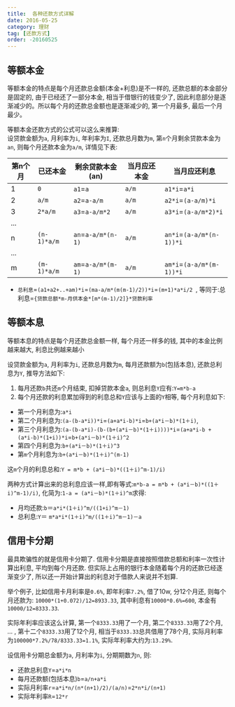 ```yaml
---
title:  各种还款方式详解
date: 2016-05-25
category: 理财
tag: [还款方式]
order: -20160525
---
```



## 等额本金

等额本金的特点是每个月还款总金额(本金+利息)是不一样的, 还款总额的本金部分是固定的, 由于已经还了一部分本金, 相当于借银行的钱变少了, 因此利息部分是逐渐减少的。所以每个月的还款总金额也是逐渐减少的, 第一个月最多, 最后一个月最少。

等额本金还款方式的公式可以这么来推算:  
设贷款金额为`a`, 月利率为`i`, 年利率为`I`, 还款总月数为`m`, 第`n`个月剩余贷款本金为`an`, 则每个月还款本金为`a/m`, 详情见下表:

| 第n个月 | 已还本金    | 剩余贷款本金(an)   | 当月应还本金 | 当月应还利息             |
| ------- | ----------- | ------------------ | ------------ | ------------------------ |
| 1       | `0`         | `a1`=`a`           | `a/m`        | `a1*i`=`a*i`             |
| 2       | `a/m`       | `a2`=`a-a/m`       | `a/m`        | `a2*i`=`(a-a/m)*i`       |
| 3       | `2*a/m`     | `a3`=`a-a/m*2`     | `a/m`        | `a3*i`=`(a-a/m*2)*i`     |
| ...     |             |                    |              |                          |
| n       | `(n-1)*a/m` | `an`=`a-a/m*(n-1)` | `a/m`        | `an*i`=`(a-a/m*(n-1))*i` |
| ...     |             |                    |              |                          |
| m       | `(m-1)*a/m` | `am`=`a-a/m*(m-1)` | `a/m`        | `am*i`=`(a-a/m*(m-1))*i` |

* `总利息`=`(a1+a2+..+am)*i`=`(ma-a/m*(m(m-1)/2))*i`=`(m+1)*a*i/2 `, 等同于:总利息=`{贷款总额*m-月供本金*[m*(m-1)/2]}*贷款利率`

## 等额本息

等额本息的特点是每个月还款总金额一样, 每个月还一样多的钱, 其中的本金比例越来越大, 利息比例越来越小

设贷款金额为`a`, 月利率为`i`, 还款总月数为`m`, 每月还款额为`b`(包括本息), 还款总利息为`Y`, 推导方法如下:

1. 每月还款`b`共还`m`个月结束, 扣掉贷款本金`a`, 则总利息`Y`应有:`Y=m*b-a`
2. 每个月还款的利息累加得到的利息总和`Y`应该与上面的`Y`相等, 每个月利息如下:

* 第一个月利息为:`a*i`
* 第二个月利息为:`(a-(b-a*i))*i`=`(a+a*i-b)*i`=`b+(a*i－b)*(1＋i)`,
* 第三个月利息为:`(a-(b-a*i)-(b-(b+(a*i－b)*(1＋i))))*i`=`(a+a*i-b + (a*i-b)*(1+i))*i`=`b+(a*i－b)*(1＋i)^2`
* 第四个月利息为:`b+(a*i－b)*(1＋i)^3`
* 第`m`个月利息为:`b+(a*i－b)*(1＋i)^(m-1)`

这`m`个月的利息总和:`Y = m*b + (a*i－b)*((1＋i)^m-1)/i)`

两种方式计算出来的总利息应该一样,即有等式:`m*b-a = m*b + (a*i－b)*((1＋i)^m-1)/i)`, 化简为:`1-a = (a*i－b)*(1＋i)^m`求得:

* 月均还款:`b`＝`a*i*(1＋i)^m/((1+i)^m－1)`
* 总利息:`Y`＝ `m*a*i*(1＋i)^m/((1＋i)^m－1)－a`


## 信用卡分期

最具欺骗性的就是信用卡分期了. 信用卡分期是直接按照借款总额和利率一次性计算出利息, 平均到每个月还款. 但实际上占用的银行本金随着每个月的还款已经逐渐变少了, 所以还一开始计算出的利息对于借款人来说并不划算.

举个例子, 比如信用卡月利率是`0.6%`, 即年利率`7.2%`, 借了10w, 分12个月还, 则每个月还款为: `10000*(1+0.072)/12=8933.33`,
其中利息有`10000*0.6%=600`, 本金有`10000/12=8333.33`.

实际年利率应该这么计算, 第一个`8333.33`用了一个月, 第二个`8333.33`用了2个月, ... , 第十二个`8333.33`用了12个月, 相当于`8333.33`总共借用了78个月, 实际月利率为`100000*7.2%/78/8333.33=1.1%`, 实际年利率大约为:`13.29%`.

设信用卡分期总金额为`a`, 月利率为`i`, 分期期数为`n`, 则:

* 还款总利息`Y`=`a*i*n`
* 每月还款额(包括本息)`b`=`a/n+a*i`
* 实际月利率`r`=`a*i*n/(n*(n+1)/2)/(a/n)`=`2*n*i/(n+1)`
* 实际年利率`R`=`12*r`
